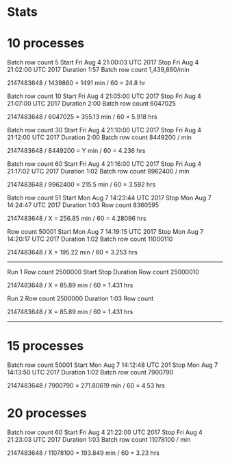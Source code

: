 # Stats

# 10 processes
Batch row count 5
Start Fri Aug  4 21:00:03 UTC 2017
Stop Fri Aug  4 21:02:00 UTC 2017
Duration 1:57
Batch row count 1,439,860/min

2147483648 / 1439860 = 1491 min / 60 = 24.8 hr

Batch row count 10
Start Fri Aug  4 21:05:00 UTC 2017
Stop Fri Aug  4 21:07:00 UTC 2017
Duration 2:00
Batch row count 6047025

2147483648 / 6047025 = 355.13 min / 60  = 5.918 hrs

Batch row count 30
Start Fri Aug  4 21:10:00 UTC 2017
Stop Fri Aug  4 21:12:00 UTC 2017
Duration 2:00
Batch row count 8449200 / min

2147483648 / 8449200 = Y min / 60  = 4.236 hrs

Batch row count 60
Start Fri Aug  4 21:16:00 UTC 2017
Stop Fri Aug  4 21:17:02 UTC 2017
Duration 1:02
Batch row count 9962400 / min

2147483648 / 9962400 = 215.5 min / 60  = 3.592 hrs

Batch row count 51
Start Mon Aug  7 14:23:44 UTC 2017
Stop Mon Aug  7 14:24:47 UTC 2017
Duration 1:03
Row count 8360595

2147483648 / X = 256.85 min / 60  = 4.28096 hrs

Row count 50001
Start Mon Aug  7 14:19:15 UTC 2017
Stop Mon Aug  7 14:20:17 UTC 2017
Duration 1:02
Batch row count 11000110

2147483648 / X = 195.22 min / 60  = 3.253 hrs

***
Run 1
Row count 2500000
Start
Stop
Duration
Row count 25000010

2147483648 / X = 85.89 min / 60  = 1.431 hrs

Run 2
Row count 2500000
Duration 1:03
Row count

2147483648 / X = 85.89 min / 60  = 1.431 hrs
***

# 15 processes
Batch row count 50001
Start Mon Aug  7 14:12:48 UTC 201
Stop Mon Aug  7 14:13:50 UTC 2017
Duration 1:02
Batch row count 7900790

2147483648 / 7900790 = 271.80619 min / 60  = 4.53 hrs


# 20 processes
Batch row count 60
Start Fri Aug  4 21:22:00 UTC 2017
Stop Fri Aug  4 21:23:03 UTC 2017
Duration 1:03
Batch row count 11078100 / min

2147483648 / 11078100 = 193.849 min / 60  = 3.23 hrs

